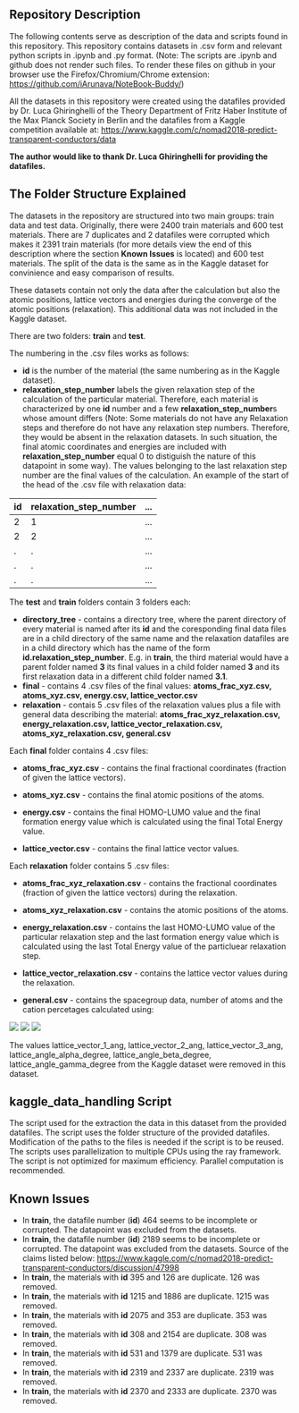 ## Repository Description
The following contents serve as description of the data and scripts found in this repository. This repository contains datasets in .csv form and relevant python scripts in .ipynb and .py format.
(Note: The scripts are .ipynb and github does not render such files. To render these files on github in your browser use the Firefox/Chromium/Chrome extension: https://github.com/iArunava/NoteBook-Buddy/)

All the datasets in this repository were created using the datafiles provided by Dr. Luca Ghiringhelli of the Theory Department of Fritz Haber Institute of the Max Planck Society in Berlin and the datafiles from a Kaggle competition available at: https://www.kaggle.com/c/nomad2018-predict-transparent-conductors/data

**The author would like to thank Dr. Luca Ghiringhelli for providing the datafiles.**

## The Folder Structure Explained
The datasets in the repository are structured into two main groups: train data and test data. Originally, there were 2400 train materials and 600 test materials. There are 7 duplicates and 2 datafiles were corrupted which makes it 2391 train materials (for more details view the end of this description where the section **Known Issues** is located) and 600 test materials. The split of the data is the same as in the Kaggle dataset for convinience and easy comparison of results.

These datasets contain not only the data after the calculation but also the atomic positions, lattice vectors and energies during the converge of the atomic positions (relaxation). This additional data was not included in the Kaggle dataset.

There are two folders: **train** and **test**.

The numbering in the .csv files works as follows: 
* **id** is the number of the material (the same numbering as in the Kaggle dataset).
* **relaxation_step_number** labels the given relaxation step of the calculation of the particular material. Therefore, each material is characterized by one **id** number and a few **relaxation_step_number**s whose amount differs (Note: Some materials do not have any Relaxation steps and therefore do not have any relaxation step numbers. Therefore, they would be absent in the relaxation datasets. In such situation, the final atomic coordinates and energies are included with **relaxation_step_number** equal 0 to distiguish the nature of this datapoint in some way). The values belonging to the last relaxation step number are the final values of the calculation.
An example of the start of the head of the .csv file with relaxation data:

id | relaxation_step_number | ...
------------ | ------------- | -------------
2 | 1 | ...
2 | 2 | ...
. | . | ...
. | . | ...
. | . | ...

The **test** and **train** folders contain 3 folders each:
* **directory_tree** - contains a directory tree, where the parent directory of every material is named after its **id** and the coresponding final data files are in a child directory of the same name and the relaxation datafiles are in a child directory which has the name of the form **id.relaxation_step_number**. E.g. in **train**, the third material would have a parent folder named **3** its final values in a child folder named **3** and its first relaxation data in a different child folder named **3.1**.
* **final** - contains 4 .csv files of the final values: **atoms_frac_xyz.csv, atoms_xyz.csv, energy.csv, lattice_vector.csv**
* **relaxation** - contais 5 .csv files of the relaxation values plus a file with general data describing the material: **atoms_frac_xyz_relaxation.csv, energy_relaxation.csv, lattice_vector_relaxation.csv, atoms_xyz_relaxation.csv, general.csv**

Each **final** folder contains 4 .csv files:
* **atoms_frac_xyz.csv** - contains the final fractional coordinates (fraction of given the lattice vectors).

* **atoms_xyz.csv** - contains the final atomic positions of the atoms.

* **energy.csv** - contains the final HOMO-LUMO value and the final formation energy value which is calculated using the final Total Energy value.

* **lattice_vector.csv** - contains the final lattice vector values.


Each **relaxation** folder contains 5 .csv files:
* **atoms_frac_xyz_relaxation.csv** - contains the fractional coordinates (fraction of given the lattice vectors) during the relaxation.

* **atoms_xyz_relaxation.csv** - contains the atomic positions of the atoms.

* **energy_relaxation.csv** - contains the last HOMO-LUMO value of the particular relaxation step and the last formation energy value which is calculated using the last Total Energy value of the particluear relaxation step.

* **lattice_vector_relaxation.csv** - contains the lattice vector values during the relaxation.

* **general.csv** - contains the spacegroup data, number of atoms and the cation percetages calculated using:

<img src="https://render.githubusercontent.com/render/math?math=x = \frac{ n_{Al} }{ n_{Al} %2B n_{Ga} %2B n_{In} } ">
<img src="https://render.githubusercontent.com/render/math?math=y = \frac{ n_{Ga} }{ n_{Al} %2B n_{Ga} %2B n_{In} } ">
<img src="https://render.githubusercontent.com/render/math?math=z = \frac{ n_{In} }{ n_{Al} %2B n_{Ga} %2B n_{In} } ">

The values lattice_vector_1_ang, lattice_vector_2_ang, lattice_vector_3_ang, lattice_angle_alpha_degree, lattice_angle_beta_degree, lattice_angle_gamma_degree from the Kaggle dataset were removed in this dataset.

## kaggle_data_handling Script
The script used for the extraction the data in this dataset from the provided datafiles. The script uses the folder structure of the provided datafiles. Modification of the paths to the files is needed if the script is to be reused. The scripts uses parallelization to multiple CPUs using the ray framework. The script is not optimized for maximum efficiency. Parallel computation is recommended.

## Known Issues
* In **train**, the datafile number (**id**) 464 seems to be incomplete or corrupted. The datapoint was excluded from the datasets.
* In **train**, the datafile number (**id**) 2189 seems to be incomplete or corrupted. The datapoint was excluded from the datasets.
Source of the claims listed below: https://www.kaggle.com/c/nomad2018-predict-transparent-conductors/discussion/47998
* In **train**, the materials with **id** 395 and 126 are duplicate. 126 was removed.
* In **train**, the materials with **id** 1215 and 1886 are duplicate. 1215 was removed.
* In **train**, the materials with **id** 2075 and 353 are duplicate. 353 was removed.
* In **train**, the materials with **id** 308 and 2154 are duplicate. 308 was removed.
* In **train**, the materials with **id** 531 and 1379 are duplicate. 531 was removed.
* In **train**, the materials with **id** 2319 and 2337 are duplicate. 2319 was removed.
* In **train**, the materials with **id** 2370 and 2333 are duplicate. 2370 was removed.
